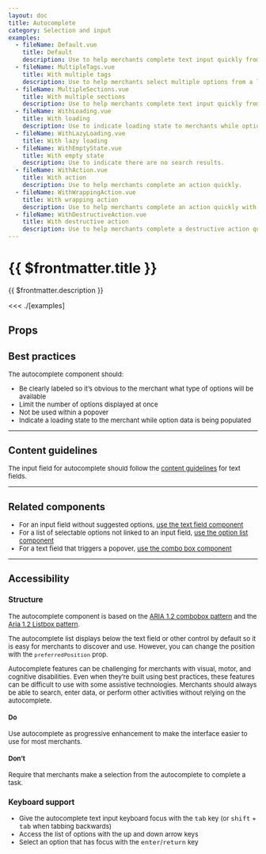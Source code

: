 ```yaml
---
layout: doc
title: Autocomplete
category: Selection and input
examples:
  - fileName: Default.vue
    title: Default
    description: Use to help merchants complete text input quickly from a list of options.
  - fileName: MultipleTags.vue
    title: With multiple tags
    description: Use to help merchants select multiple options from a list curated by the text input.
  - fileName: MultipleSections.vue
    title: With multiple sections
    description: Use to help merchants complete text input quickly from a multiple sections list of options.
  - fileName: WithLoading.vue
    title: With loading
    description: Use to indicate loading state to merchants while option data is processing.
  - fileName: WithLazyLoading.vue
    title: With lazy loading
  - fileName: WithEmptyState.vue
    title: With empty state
    description: Use to indicate there are no search results.
  - fileName: WithAction.vue
    title: With action
    description: Use to help merchants complete an action quickly.
  - fileName: WithWrappingAction.vue
    title: With wrapping action
    description: Use to help merchants complete an action quickly with wrapping lines of text.
  - fileName: WithDestructiveAction.vue
    title: With destructive action
    description: Use to help merchants complete a destructive action quickly.
---
```


# {{ $frontmatter.title }}

<Lede>

{{ $frontmatter.description }}

</Lede>

<Examples>

<<< ./[examples]

</Examples>

## Props

<PropsTable />

<div style="font-size: 0.8125rem">

## Best practices

The autocomplete component should:

- Be clearly labeled so it’s obvious to the merchant what type of options will be available
- Limit the number of options displayed at once
- Not be used within a popover
- Indicate a loading state to the merchant while option data is being populated

---

## Content guidelines

The input field for autocomplete should follow the [content guidelines](/components/TextField) for text fields.

---

## Related components

- For an input field without suggested options, [use the text field component](/components/TextField)
- For a list of selectable options not linked to an input field, [use the option list component](/components/OptionList)
- For a text field that triggers a popover, [use the combo box component](/components/Combobox)

---

## Accessibility

### Structure

The autocomplete component is based on the [ARIA 1.2 combobox pattern](https://www.w3.org/TR/wai-aria-practices-1.1/#combobox) and the [Aria 1.2 Listbox pattern](https://www.w3.org/TR/wai-aria-practices-1.2/#Listbox).

The autocomplete list displays below the text field or other control by default so it is easy for merchants to discover and use. However, you can change the position with the `preferredPosition` prop.

Autocomplete features can be challenging for merchants with visual, motor, and cognitive disabilities. Even when they’re built using best practices, these features can be difficult to use with some assistive technologies. Merchants should always be able to search, enter data, or perform other activities without relying on the autocomplete.

<DoDont>

#### Do

Use autocomplete as progressive enhancement to make the interface easier to use for most merchants.

#### Don’t

Require that merchants make a selection from the autocomplete to complete a task.

</DoDont>

### Keyboard support

- Give the autocomplete text input keyboard focus with the <kbd>tab</kbd> key (or <kbd>shift</kbd> + <kbd>tab</kbd> when tabbing backwards)
- Access the list of options with the up and down arrow keys
- Select an option that has focus with the <kbd>enter</kbd>/<kbd>return</kbd> key

</div>
